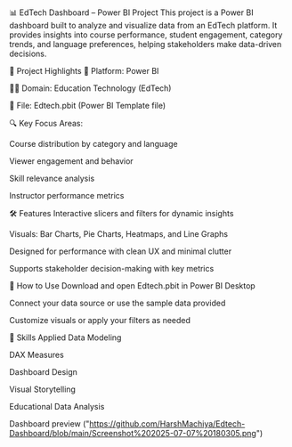 📊 EdTech Dashboard – Power BI Project
This project is a Power BI dashboard built to analyze and visualize data from an EdTech platform. It provides insights into course performance, student engagement, category trends, and language preferences, helping stakeholders make data-driven decisions.

🧾 Project Highlights
📌 Platform: Power BI

🧑‍🎓 Domain: Education Technology (EdTech)

📂 File: Edtech.pbit (Power BI Template file)

🔍 Key Focus Areas:

Course distribution by category and language

Viewer engagement and behavior

Skill relevance analysis

Instructor performance metrics

🛠️ Features
Interactive slicers and filters for dynamic insights

Visuals: Bar Charts, Pie Charts, Heatmaps, and Line Graphs

Designed for performance with clean UX and minimal clutter

Supports stakeholder decision-making with key metrics

📌 How to Use
Download and open Edtech.pbit in Power BI Desktop

Connect your data source or use the sample data provided

Customize visuals or apply your filters as needed

🧠 Skills Applied
Data Modeling

DAX Measures

Dashboard Design

Visual Storytelling

Educational Data Analysis

Dashboard preview ("https://github.com/HarshMachiya/Edtech-Dashboard/blob/main/Screenshot%202025-07-07%20180305.png")
